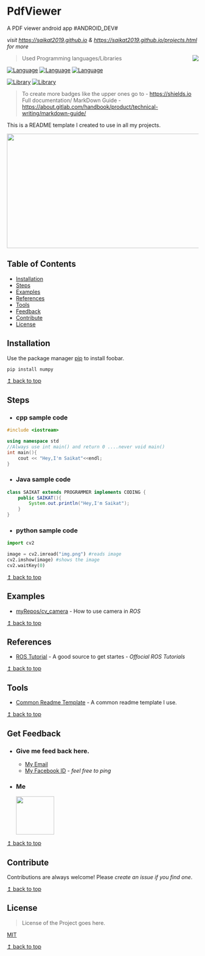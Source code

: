 # PdfViewer
A PDF viewer android app #ANDROID_DEV#

*visit https://saikat2019.github.io  & https://saikat2019.github.io/projects.html for more*

<img src="https://raw.githubusercontent.com/Saikat2019/MY_README_TEMPLATE/master/README_RES/icon.jpeg" align="right" />

> Used Programming languages/Libraries

[![Language](https://img.shields.io/badge/C%2B%2B-17-0000ff.svg)](https://isocpp.org/)
[![Language](https://img.shields.io/badge/python-3.5-009900.svg)](https://docs.python.org/3/)
[![Language](https://img.shields.io/badge/Java-18.9-8f00b3.svg)](https://www.java.com/en/)

[![Library](https://img.shields.io/badge/ROS-kinetic-006600.svg)](http://www.ros.org/)
[![Library](https://img.shields.io/badge/OpenCV-3.3.1-6600cc.svg)](https://opencv.org/)

> To create more badges like the upper ones go to - https://shields.io
> Full documentation/ MarkDown Guide - https://about.gitlab.com/handbook/product/technical-writing/markdown-guide/

This is a README template I created to use in all my projects.

<p align="center" >
<img src="README_RES/codesnippet.jpg" height="300" width="600">
</p>

## Table of Contents
- [Installation](#Installation)
- [Steps](#Steps)
- [Examples](#Examples)
- [References](#References)
- [Tools](#Tools)
- [Feedback](#Get-Feedback)
- [Contribute](#Contribute)
- [License](#License)

## Installation

Use the package manager [pip](https://pip.pypa.io/en/stable/) to install foobar.

```bash
pip install numpy
```
[↥ back to top](#table-of-contents)

## Steps  

- ### cpp sample code

```cpp 
#include <iostream>

using namespace std
//Always use int main() and return 0 ....never void main()
int main(){
	cout << "Hey,I'm Saikat"<<endl;
}
```
- ### Java sample code

```java
class SAIKAT extends PROGRAMMER implements CODING {
	public SAIKAT(){
		System.out.println("Hey,I'm Saikat");
	}
}
```
- ### python sample code

```python
import cv2

image = cv2.imread("img.png") #reads image
cv2.imshow(image) #shows the image
cv2.waitKey(0)
```
[↥ back to top](#table-of-contents)

## Examples

- [myRepos/cv_camera](https://github.com/Saikat2019/cv_camera) - How to use camera in *ROS*

[↥ back to top](#table-of-contents)

## References

- [ROS Tutorial](http://wiki.ros.org/ROS/Tutorials) - A good source to get startes - *Offocial ROS Tutorials*

[↥ back to top](#table-of-contents)

## Tools

- [Common Readme Template](https://github.com/Saikat2019/MY_README_TEMPLATE/blob/master/README.md) - A common readme template I use.

[↥ back to top](#table-of-contents)

## Get Feedback

 -	### Give me feed back here.
	 - [My Email](mailto:saikatmondal410@iitkgp.ac.in) 
	 - [My Facebook ID](https://www.facebook.com/profile.php?id=100011440244328) - *feel free to ping*
 -  ### Me
 	<p>
		<img src="https://avatars2.githubusercontent.com/u/33754597?v=4" width="100" height="100" />
	</p>

[↥ back to top](#table-of-contents)

## Contribute

Contributions are always welcome!
Please *create an issue if you find one*.

[↥ back to top](#table-of-contents)

## License

>License of the Project goes here.

[MIT](https://choosealicense.com/licenses/mit/)

[↥ back to top](#table-of-contents)
